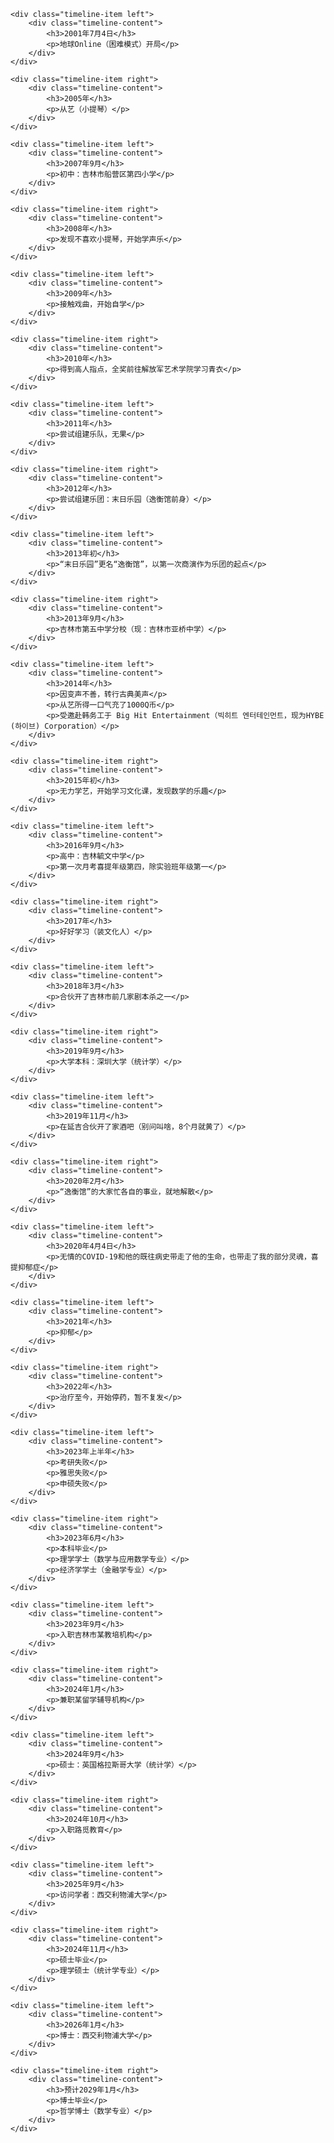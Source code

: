 <!-- <!DOCTYPE html> -->
<html>
<head>
<style>
.timeline {
    position: relative;
    max-width: 1200px;
    margin: 0 auto;
}

<!-- /* 时间轴竖线 */ -->
.timeline::after {
    content: '';
    position: absolute;
    width: 6px;
    background-color:rgb(160, 160, 160);
    top: 0;
    bottom: 0;
    left: 50%;
    margin-left: -3px;
}

<!-- /* 时间轴容器 */ -->
.timeline-item {
    padding: 10px 40px;
    position: relative;
    background-color: inherit;
    width: 50%;
}

<!-- /* 时间轴内容框 */ -->
.timeline-content {
    padding: 20px 30px;
    background-color: white;
    position: relative;
    border-radius: 6px;
    border: 1px solid #ddd;
    box-shadow: 0 2px 4px rgba(0,0,0,0.1);
}

<!-- /* 左侧对齐 */ -->
.left {
    left: 0;
}

<!-- /* 右侧对齐 */ -->
.right {
    left: 50%;
}

<!-- /* 时间轴圆点 */ -->
.timeline-item::after {
    content: '';
    position: absolute;
    width: 25px;
    height: 25px;
    right: -12px;
    background-color: white;
    border: 4px solid #000000;
    top: 15px;
    border-radius: 50%;
    z-index: 1;
}

.right::after {
    left: -12px;
}

<!-- /* 响应式布局 */ -->
@media screen and (max-width: 600px) {
    .timeline::after {
        left: 31px;
    }

    .timeline-item {
        width: 100%;
        padding-left: 70px;
        padding-right: 25px;
    }

    .timeline-item::before {
        left: 60px;
    }

    .left::after, .right::after {
        left: 15px;
    }

    .right {
        left: 0%;
    }
}
</style>
</head>
<body>

<div class="timeline">

    <div class="timeline-item left">
        <div class="timeline-content">
            <h3>2001年7月4日</h3>
            <p>地球Online（困难模式）开局</p>
        </div>
    </div>

    <div class="timeline-item right">
        <div class="timeline-content">
            <h3>2005年</h3>
            <p>从艺（小提琴）</p>
        </div>
    </div>

    <div class="timeline-item left">
        <div class="timeline-content">
            <h3>2007年9月</h3>
            <p>初中：吉林市船营区第四小学</p>
        </div>
    </div>

    <div class="timeline-item right">
        <div class="timeline-content">
            <h3>2008年</h3>
            <p>发现不喜欢小提琴，开始学声乐</p>
        </div>
    </div>

    <div class="timeline-item left">
        <div class="timeline-content">
            <h3>2009年</h3>
            <p>接触戏曲，开始自学</p>
        </div>
    </div>

    <div class="timeline-item right">
        <div class="timeline-content">
            <h3>2010年</h3>
            <p>得到高人指点，全奖前往解放军艺术学院学习青衣</p>
        </div>
    </div>

    <div class="timeline-item left">
        <div class="timeline-content">
            <h3>2011年</h3>
            <p>尝试组建乐队，无果</p>
        </div>
    </div>

    <div class="timeline-item right">
        <div class="timeline-content">
            <h3>2012年</h3>
            <p>尝试组建乐团：末日乐园（逸衡馆前身）</p>
        </div>
    </div>

    <div class="timeline-item left">
        <div class="timeline-content">
            <h3>2013年初</h3>
            <p>“末日乐园”更名“逸衡馆”，以第一次商演作为乐团的起点</p>
        </div>
    </div>

    <div class="timeline-item right">
        <div class="timeline-content">
            <h3>2013年9月</h3>
            <p>吉林市第五中学分校（现：吉林市亚桥中学）</p>
        </div>
    </div>

    <div class="timeline-item left">
        <div class="timeline-content">
            <h3>2014年</h3>
            <p>因变声不善，转行古典美声</p>
            <p>从艺所得一口气充了1000Q币</p>
            <p>受邀赴韩务工于 Big Hit Entertainment（빅히트 엔터테인먼트，现为HYBE (하이브) Corporation）</p>
        </div>
    </div>

    <div class="timeline-item right">
        <div class="timeline-content">
            <h3>2015年初</h3>
            <p>无力学艺，开始学习文化课，发现数学的乐趣</p>
        </div>
    </div>

    <div class="timeline-item left">
        <div class="timeline-content">
            <h3>2016年9月</h3>
            <p>高中：吉林毓文中学</p>
            <p>第一次月考喜提年级第四，除实验班年级第一</p>
        </div>
    </div>

    <div class="timeline-item right">
        <div class="timeline-content">
            <h3>2017年</h3>
            <p>好好学习（装文化人）</p>
        </div>
    </div>

    <div class="timeline-item left">
        <div class="timeline-content">
            <h3>2018年3月</h3>
            <p>合伙开了吉林市前几家剧本杀之一</p>
        </div>
    </div>

    <div class="timeline-item right">
        <div class="timeline-content">
            <h3>2019年9月</h3>
            <p>大学本科：深圳大学（统计学）</p>
        </div>
    </div>

    <div class="timeline-item left">
        <div class="timeline-content">
            <h3>2019年11月</h3>
            <p>在延吉合伙开了家酒吧（别问叫啥，8个月就黄了）</p>
        </div>
    </div>

    <div class="timeline-item right">
        <div class="timeline-content">
            <h3>2020年2月</h3>
            <p>“逸衡馆”的大家忙各自的事业，就地解散</p>
        </div>
    </div>

    <div class="timeline-item left">
        <div class="timeline-content">
            <h3>2020年4月4日</h3>
            <p>无情的COVID-19和他的既往病史带走了他的生命，也带走了我的部分灵魂，喜提抑郁症</p>
        </div>
    </div>

    <div class="timeline-item left">
        <div class="timeline-content">
            <h3>2021年</h3>
            <p>抑郁</p>
        </div>
    </div>

    <div class="timeline-item right">
        <div class="timeline-content">
            <h3>2022年</h3>
            <p>治疗至今，开始停药，暂不复发</p>
        </div>
    </div>

    <div class="timeline-item left">
        <div class="timeline-content">
            <h3>2023年上半年</h3>
            <p>考研失败</p>
            <p>雅思失败</p>
            <p>申硕失败</p>
        </div>
    </div>

    <div class="timeline-item right">
        <div class="timeline-content">
            <h3>2023年6月</h3>
            <p>本科毕业</p>
            <p>理学学士（数学与应用数学专业）</p>
            <p>经济学学士（金融学专业）</p>
        </div>
    </div>

    <div class="timeline-item left">
        <div class="timeline-content">
            <h3>2023年9月</h3>
            <p>入职吉林市某教培机构</p>
        </div>
    </div>

    <div class="timeline-item right">
        <div class="timeline-content">
            <h3>2024年1月</h3>
            <p>兼职某留学辅导机构</p>
        </div>
    </div>

    <div class="timeline-item left">
        <div class="timeline-content">
            <h3>2024年9月</h3>
            <p>硕士：英国格拉斯哥大学（统计学）</p>
        </div>
    </div>

    <div class="timeline-item right">
        <div class="timeline-content">
            <h3>2024年10月</h3>
            <p>入职路觅教育</p>
        </div>
    </div>

    <div class="timeline-item left">
        <div class="timeline-content">
            <h3>2025年9月</h3>
            <p>访问学者：西交利物浦大学</p>
        </div>
    </div>

    <div class="timeline-item right">
        <div class="timeline-content">
            <h3>2024年11月</h3>
            <p>硕士毕业</p>
            <p>理学硕士（统计学专业）</p>
        </div>
    </div>

    <div class="timeline-item left">
        <div class="timeline-content">
            <h3>2026年1月</h3>
            <p>博士：西交利物浦大学</p>
        </div>
    </div>

    <div class="timeline-item right">
        <div class="timeline-content">
            <h3>预计2029年1月</h3>
            <p>博士毕业</p>
            <p>哲学博士（数学专业）</p>
        </div>
    </div>
    
</div>

</body>
</html>
